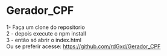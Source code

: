 # Gerador_CPF
 
1- Faça um clone do repositorio <br/>
2 - depois execute o npm install <br/>
3 - então só abrir o index.html <br/>
Ou se preferir acesse:  https://github.com/rdGxd/Gerador_CPF
